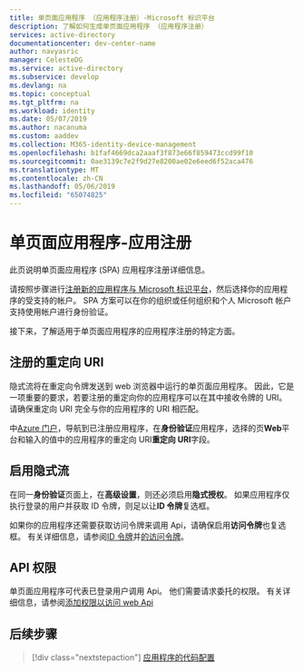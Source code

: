 ```yaml
---
title: 单页面应用程序 （应用程序注册）-Microsoft 标识平台
description: 了解如何生成单页面应用程序 （应用程序注册）
services: active-directory
documentationcenter: dev-center-name
author: navyasric
manager: CelesteDG
ms.service: active-directory
ms.subservice: develop
ms.devlang: na
ms.topic: conceptual
ms.tgt_pltfrm: na
ms.workload: identity
ms.date: 05/07/2019
ms.author: nacanuma
ms.custom: aaddev
ms.collection: M365-identity-device-management
ms.openlocfilehash: b1faf4669dca2aaaf3f873e66f859473ccd99f10
ms.sourcegitcommit: 0ae3139c7e2f9d27e8200ae02e6eed6f52aca476
ms.translationtype: MT
ms.contentlocale: zh-CN
ms.lasthandoff: 05/06/2019
ms.locfileid: "65074825"
---
```

# <a name="single-page-application---app-registration"></a>单页面应用程序-应用注册

此页说明单页面应用程序 (SPA) 应用程序注册详细信息。

请按照步骤进行[注册新的应用程序与 Microsoft 标识平台](quickstart-register-app.md)，然后选择你的应用程序的受支持的帐户。 SPA 方案可以在你的组织或任何组织和个人 Microsoft 帐户支持使用帐户进行身份验证。

接下来，了解适用于单页面应用程序的应用程序注册的特定方面。

## <a name="register-a-redirect-uri"></a>注册的重定向 URI

隐式流将在重定向令牌发送到 web 浏览器中运行的单页面应用程序。 因此，它是一项重要的要求，若要注册的重定向你的应用程序可以在其中接收令牌的 URI。 请确保重定向 URI 完全与你的应用程序的 URI 相匹配。

中[Azure 门户](https://go.microsoft.com/fwlink/?linkid=2083908)，导航到已注册应用程序，在**身份验证**应用程序，选择的页**Web**平台和输入的值中的应用程序的重定向 URI**重定向 URI**字段。

## <a name="enable-the-implicit-flow"></a>启用隐式流

在同一**身份验证**页面上，在**高级设置**，则还必须启用**隐式授权**。 如果应用程序仅执行登录的用户并获取 ID 令牌，则足以让**ID 令牌**复选框。

如果你的应用程序还需要获取访问令牌来调用 Api，请确保启用**访问令牌**也复选框。 有关详细信息，请参阅[ID 令牌](./id-tokens.md)并[的访问令牌](./access-tokens.md)。

## <a name="api-permissions"></a>API 权限

单页面应用程序可代表已登录用户调用 Api。 他们需要请求委托的权限。 有关详细信息，请参阅[添加权限以访问 web Api](quickstart-configure-app-access-web-apis.md#add-permissions-to-access-web-apis)

## <a name="next-steps"></a>后续步骤

> [!div class="nextstepaction"]
> [应用程序的代码配置](scenario-spa-app-configuration.md)
